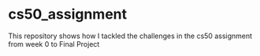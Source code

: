 # cs50_assignment
This repository shows how I tackled the challenges in the cs50 assignment from week 0 to Final Project
